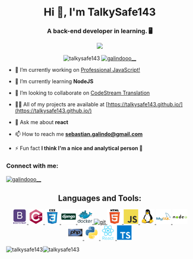 <h1 align="center">Hi 👋, I'm TalkySafe143</h1>
<h3 align="center">A back-end developer in learning. 🖥️</h3>
<p align="center"><img src="https://i.imgur.com/LtABnYf.jpg"></p>
<p align="center"> <img src="https://komarev.com/ghpvc/?username=talkysafe143&label=Profile%20views&color=0e75b6&style=flat" alt="talkysafe143" /> 
<a href="https://twitter.com/galindooo__" target="blank"><img src="https://img.shields.io/twitter/follow/galindooo__?logo=twitter&style=for-the-badge" alt="galindooo__" /></a>
</p> 

- 🔭 I’m currently working on [Professional JavaScript!](https://github.com/TalkySafe143/professional-javascript)

- 🌱 I’m currently learning **NodeJS**

- 👯 I’m looking to collaborate on [CodeStream Translation](https://github.com/TeamCodeStream/codestream)

- 👨‍💻 All of my projects are available at [https://talkysafe143.github.io/](https://talkysafe143.github.io/)

- 💬 Ask me about **react**

- 📫 How to reach me **sebastian.galindo@gmail.com**

- ⚡ Fun fact **I think I'm a nice and analytical person 🧐**

<h3 align="left">Connect with me:</h3>
<p align="left">
<a href="https://twitter.com/galindooo__" target="blank"><img align="center" src="https://raw.githubusercontent.com/rahuldkjain/github-profile-readme-generator/master/src/images/icons/Social/twitter.svg" alt="galindooo__" height="30" width="40" /></a>
</p>

<h2 align="center">Languages and Tools:</h2>
<p align="center"> <a href="https://getbootstrap.com" target="_blank"> <img src="https://raw.githubusercontent.com/devicons/devicon/master/icons/bootstrap/bootstrap-plain-wordmark.svg" alt="bootstrap" width="40" height="40"/> </a> <a href="https://www.w3schools.com/cpp/" target="_blank"> <img src="https://raw.githubusercontent.com/devicons/devicon/master/icons/cplusplus/cplusplus-original.svg" alt="cplusplus" width="40" height="40"/> </a> <a href="https://www.w3schools.com/css/" target="_blank"> <img src="https://raw.githubusercontent.com/devicons/devicon/master/icons/css3/css3-original-wordmark.svg" alt="css3" width="40" height="40"/> </a> <a href="https://www.djangoproject.com/" target="_blank"> <img src="https://raw.githubusercontent.com/devicons/devicon/master/icons/django/django-original.svg" alt="django" width="40" height="40"/> </a> <a href="https://www.docker.com/" target="_blank"> <img src="https://raw.githubusercontent.com/devicons/devicon/master/icons/docker/docker-original-wordmark.svg" alt="docker" width="40" height="40"/> </a> <a href="https://git-scm.com/" target="_blank"> <img src="https://www.vectorlogo.zone/logos/git-scm/git-scm-icon.svg" alt="git" width="40" height="40"/> </a> <a href="https://www.w3.org/html/" target="_blank"> <img src="https://raw.githubusercontent.com/devicons/devicon/master/icons/html5/html5-original-wordmark.svg" alt="html5" width="40" height="40"/> </a> <a href="https://developer.mozilla.org/en-US/docs/Web/JavaScript" target="_blank"> <img src="https://raw.githubusercontent.com/devicons/devicon/master/icons/javascript/javascript-original.svg" alt="javascript" width="40" height="40"/> </a> <a href="https://www.linux.org/" target="_blank"> <img src="https://raw.githubusercontent.com/devicons/devicon/master/icons/linux/linux-original.svg" alt="linux" width="40" height="40"/> </a> <a href="https://www.mysql.com/" target="_blank"> <img src="https://raw.githubusercontent.com/devicons/devicon/master/icons/mysql/mysql-original-wordmark.svg" alt="mysql" width="40" height="40"/> </a> <a href="https://nodejs.org" target="_blank"> <img src="https://raw.githubusercontent.com/devicons/devicon/master/icons/nodejs/nodejs-original-wordmark.svg" alt="nodejs" width="40" height="40"/> </a> <a href="https://www.php.net" target="_blank"> <img src="https://raw.githubusercontent.com/devicons/devicon/master/icons/php/php-original.svg" alt="php" width="40" height="40"/> </a> <a href="https://www.python.org" target="_blank"> <img src="https://raw.githubusercontent.com/devicons/devicon/master/icons/python/python-original.svg" alt="python" width="40" height="40"/> </a> <a href="https://reactjs.org/" target="_blank"> <img src="https://raw.githubusercontent.com/devicons/devicon/master/icons/react/react-original-wordmark.svg" alt="react" width="40" height="40"/> </a> <a href="https://www.typescriptlang.org/" target="_blank"> <img src="https://raw.githubusercontent.com/devicons/devicon/master/icons/typescript/typescript-original.svg" alt="typescript" width="40" height="40"/> </a> </p>

<p><img align="left" src="https://github-readme-stats.vercel.app/api/top-langs?username=talkysafe143&show_icons=true&locale=en&layout=compact" alt="talkysafe143" /></p>

<p>&nbsp;<img align="left" src="https://github-readme-stats.vercel.app/api?username=talkysafe143&show_icons=true&locale=en" alt="talkysafe143" /></p>

